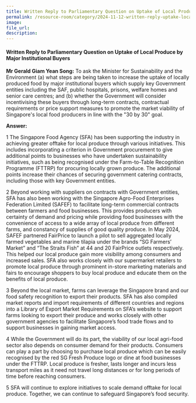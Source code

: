 ```yaml
---
title: Written Reply to Parliamentary Question on Uptake of Local Produce by Major Institutional Buyers
permalink: /resource-room/category/2024-11-12-written-reply-uptake-local-produce-institutional-buyers/
image:
file_url:
description:
---
```

 
#### Written Reply to Parliamentary Question on Uptake of Local Produce by Major Institutional Buyers
 
**Mr Gerald Giam Yean Song:** To ask the Minister for Sustainability and the Environment (a) what steps are being taken to increase the uptake of locally produced food by major institutional buyers which supply key Government entities including the SAF, public hospitals, prisons, welfare homes and senior care centres; and (b) whether the Government will consider incentivising these buyers through long-term contracts, contractual requirements or price support measures to promote the market viability of Singapore's local food producers in line with the "30 by 30" goal.
 
**Answer:**
 
1 The Singapore Food Agency (SFA) has been supporting the industry in achieving greater offtake for local produce through various initiatives. This includes incorporating a criterion in Government procurement to give additional points to businesses who have undertaken sustainability initiatives, such as being recognised under the Farm-to-Table Recognition Programme (FTTRP) for procuring locally grown produce. The additional points increase their chances of securing government catering contracts, including those with key Government entities.
 
2 Beyond working with suppliers on contracts with Government entities, SFA has also been working with the Singapore Agro-Food Enterprises Federation Limited (SAFEF) to facilitate long-term commercial contracts between farmers and food businesses. This provides producers with certainty of demand and pricing while providing food businesses with the convenience of access to a wide array of local produce from different farms, and constancy of supplies of good quality produce. In May 2024, SAFEF partnered FairPrice to launch a pilot to sell aggregated locally farmed vegetables and marine tilapia under the brands “SG Farmers’ Market” and “The Straits Fish” at 44 and 20 FairPrice outlets respectively. This helped our local produce gain more visibility among consumers and increased sales. SFA also works closely with our supermarket retailers to promote local produce through prominent in-store marketing materials and fairs to encourage shoppers to buy local produce and educate them on the benefits of local produce.
 
3 Beyond the local market, farms can leverage the Singapore brand and our food safety recognition to export their products. SFA has also compiled market reports and import requirements of different countries and regions into a Library of Export Market Requirements on SFA’s website to support farms looking to export their produce and works closely with other government agencies to facilitate Singapore’s food trade flows and to support businesses in gaining market access.
 
4 While the Government will do its part, the viability of our local agri-food sector also depends on consumer demand for their products. Consumers can play a part by choosing to purchase local produce which can be easily recognised by the red SG Fresh Produce logo or dine at food businesses under the FTTRP. Local produce is fresher, lasts longer and incurs less transport miles as it need not travel long distances or for long periods of time before reaching consumers.
 
5 SFA will continue to explore initiatives to scale demand offtake for local produce. Together, we can continue to safeguard Singapore’s food security.
